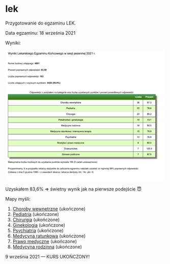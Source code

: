 # lek
Przygotowanie do egzaminu LEK. 

Data egzaminu: 18 września 2021



Wyniki:

![Wyniki lek Jędrzej Lewandowski](wyniki/wyniki1.png)

Uzyskałem 83,6% => świetny wynik jak na pierwsze podejście 😇

Mapy myśli:

1. [Choroby wewnętrzne](./mapy/1.interna) (ukończone)
2. [Pediatria](./mapy/2.pediatria) (ukończone)
3. [Chirurgia](./mapy/3.chirurgia) (ukończone)
4. [Ginekologia](./mapy/4.ginekologia) (ukończone)
5. [Psychiatria](./mapy/5.psychiatria) (ukończone)
6. [Medycyna ratunkowa](./mapy/6.ratunkowa) (ukończone)
7. [Prawo medyczne](./mapy/7.prawo) (ukończone)
8. [Medycyna rodzinna](./mapy/8.rodzinna) (ukończone)



9 września 2021 — KURS UKOŃCZONY!
